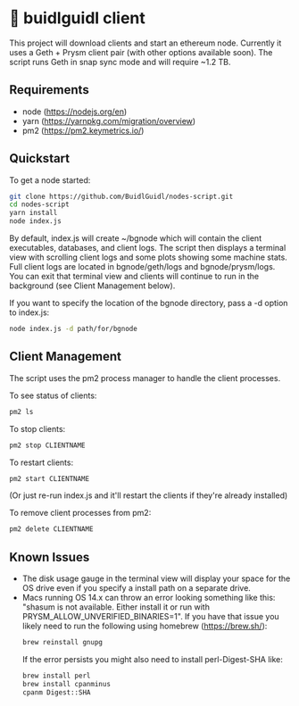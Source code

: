 # 📡 buidlguidl client
This project will download clients and start an ethereum node. Currently it uses a Geth + Prysm client pair (with other options available soon). The script runs Geth in snap sync mode and will require ~1.2 TB.

## Requirements
- node (https://nodejs.org/en)
- yarn (https://yarnpkg.com/migration/overview)
- pm2 (https://pm2.keymetrics.io/)

## Quickstart
To get a node started:
  ```bash
  git clone https://github.com/BuidlGuidl/nodes-script.git
  cd nodes-script
  yarn install
  node index.js
  ```

By default, index.js will create ~/bgnode which will contain the client executables, databases, and client logs. The script then displays a terminal view with scrolling client logs and some plots showing some machine stats. Full client logs are located in bgnode/geth/logs and bgnode/prysm/logs. You can exit that terminal view and clients will continue to run in the background (see Client Management below).

If you want to specify the location of the bgnode directory, pass a -d option to index.js:
  ```bash
  node index.js -d path/for/bgnode
  ```

## Client Management
The script uses the pm2 process manager to handle the client processes.

To see status of clients:
  ```bash
  pm2 ls
  ```

To stop clients:
  ```bash
  pm2 stop CLIENTNAME
  ```

To restart clients:
  ```bash
  pm2 start CLIENTNAME
  ```
(Or just re-run index.js and it'll restart the clients if they're already installed)

To remove client processes from pm2:
  ```bash
  pm2 delete CLIENTNAME
  ```

## Known Issues
- The disk usage gauge in the terminal view will display your space for the OS drive even if you specify a install path on a separate drive.
- Macs running OS 14.x can throw an error looking something like this: "shasum is not available. Either install it or run with PRYSM_ALLOW_UNVERIFIED_BINARIES=1". If you have that issue you likely need to run the following using homebrew (https://brew.sh/):
  ```bash
  brew reinstall gnupg
  ```
  If the error persists you might also need to install perl-Digest-SHA like:
    ```bash
    brew install perl
    brew install cpanminus
    cpanm Digest::SHA
    ```
